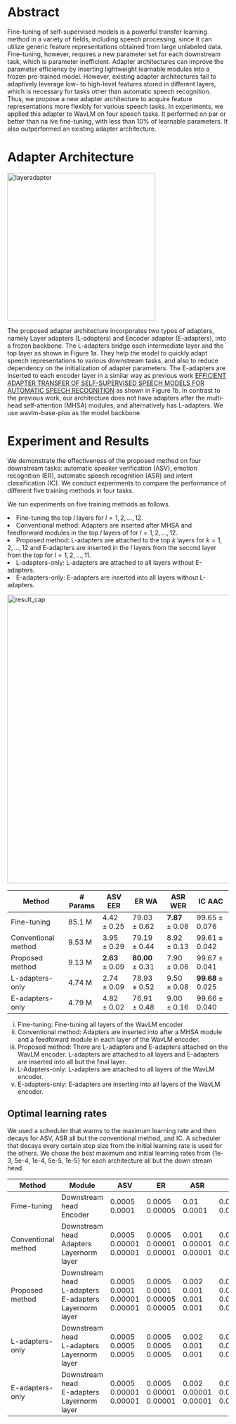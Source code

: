 # Abstract
Fine-tuning of self-supervised models is a powerful transfer learning method in a variety of fields, including speech processing, since it can utilize generic feature representations obtained from large unlabeled data. Fine-tuning, however, requires a new parameter set for each downstream task, which is parameter inefficient. Adapter architectures can improve the parameter efficiency by inserting lightweight learnable modules into a frozen pre-trained model. However, existing adapter architectures fail to adaptively leverage low- to high-level features stored in different layers, which is necessary for tasks other than automatic speech recognition. Thus, we propose a new adapter architecture to acquire feature representations more flexibly for various speech tasks. In experiments, we applied this adapter to WavLM on four speech tasks. It performed on par or better than na ̈ıve fine-tuning, with less than 10% of learnable parameters. It also outperformed an existing adapter architecture.

# Adapter Architecture
<img width="337" alt="layeradapter" src="https://user-images.githubusercontent.com/48460458/189790212-b1863b1a-c985-4e1f-86a4-363cd9f31ffc.png">
<!-- ![layeradapter5](https://user-images.githubusercontent.com/48460458/189691649-a3fd4264-3de6-4e61-abe5-3c60a67b07ac.png) -->

The proposed adapter architecture incorporates two types of adapters, namely Layer adapters (L-adapters) and Encoder adapter (E-adapters), into a frozen backbone. The L-adapters bridge each intermediate layer and the top layer as shown in Figure 1a. They help the model to quickly adapt speech representations to various downstream tasks, and also to reduce dependency on the initialization of adapter parameters. The E-adapters are inserted to each encoder layer in a similar way as previous work [EFFICIENT ADAPTER TRANSFER OF SELF-SUPERVISED SPEECH MODELS FOR AUTOMATIC SPEECH RECOGNITION](https://arxiv.org/pdf/2202.03218.pdf) as shown in Figure 1b. In contrast to the previous work, our architecture does not have adapters after the multi-head self-attention (MHSA) modules, and alternatively has L-adapters.
We use wavlm-base-plus as the model backbone.

# Experiment and Results
<!-- ![result](https://user-images.githubusercontent.com/48460458/189800739-e711e953-9095-45d6-bdec-f509581965bb.png) -->

We demonstrate the effectiveness of the proposed method on
four downstream tasks: automatic speaker verification (ASV), emotion recognition (ER), automatic speech recognition (ASR) and intent classification (IC). 
We conduct experiments to compare the performance of different five training methods in four tasks.

We run experiments on five training methods as follows.
    <li> Fine-tuning the top $l$ layers for $l = 1, 2, \dots ,12$. 
    <li> Conventional method: Adapters are inserted after MHSA and feedforward modules in the top $l$ layers of for $l = 1, 2, \dots , 12$.
    <li> Proposed method: L-adapters are attached to the top $k$ layers for $k = 1, 2, \dots , 12$ and E-adapters are inserted in the $l$ layers from the second layer from the top for $l = 1, 2, \dots, 11$.
    <li> L-adapters-only: L-adapters are attached to all layers without E-adapters.
    <li> E-adapters-only: E-adapters are inserted into all layers without L-adapters.

<img width="657" alt="result_cap" src="https://user-images.githubusercontent.com/48460458/189802186-482752a1-ad28-4482-bd6d-8ae11e582a8c.png">






| Method              | # Params | ASV EER                                 | ER WA                                     | ASR WER                      | IC AAC                        | 
| ------------------- | -------- | --------------------------------------- | ----------------------------------------- | ---------------------------- | ----------------------------- | 
| Fine-tuning         | 85.1 M   | $4.42\pm 0.25$                          | $79.03 \pm 0.62$                          | $\boldsymbol{7.87} \pm 0.08$ | $99.65 \pm 0.076$             | 
| Conventional method | 9.53 M   | $3.95 \pm0.29$                          | $79.19 \pm 0.44$                          | $8.92 \pm 0.13$              | $99.61 \pm 0.042$             | 
| Proposed method     | 9.13 M   | $\boldsymbol{2.63}\pm 0.09$ | $\boldsymbol{80.00} \pm 0.31$ | $7.90 \pm 0.06$              | $99.67 \pm 0.041$             | 
| L-adapters-only     | 4.74 M   | $2.74\pm 0.09$                          | $78.93 \pm 0.52$                          | $9.50 \pm 0.08$              | $\boldsymbol{99.68}\pm 0.025$ | 
| E-adapters-only     | 4.79 M   | $4.82\pm 0.02$                          | $76.91 \pm 0.48$                          | $9.00 \pm 0.16$              | $99.66 \pm 0.040$             | 

<ol type=i>
    <li>Fine-tuning: Fine-tuning all layers of the WavLM encoder
    <li>Conventional method: Adapters are inserted into after a MHSA module and a feedfoward module in each layer of the WavLM encoder.
    <li>Proposed method: There are L-adapters and E-adapters attached on the WavLM encoder. L-adapters are attached to all layers and E-adapters are inserted into all but the final layer.
    <li> L-Adapters-only: L-adapters are attached to all layers of the WavLM encoder.
    <li> E-adapters-only: E-adapters are inserting into all layers of the WavLM encoder.
</ol>

## Optimal learning rates
We used a scheduler that warms to the maximum
learning rate and then decays for ASV, ASR all but the
conventional method, and IC. A scheduler that decays every
certain step size from the initial learning rate is used for the
others. We chose the best maximum and initial learning rates
from {1e-3, 5e-4, 1e-4, 5e-5, 1e-5} for each architecture all but the down stream head.


| Method              | Module                                                         | ASV                                    | ER                                     | ASR                              | IC                                      | 
| ------------------- | -------------------------------------------------------------- | -------------------------------------- | -------------------------------------- | -------------------------------- | --------------------------------------- | 
| Fime-tuning         | Downstream head <br>Encoder                                    | 0.0005<br>0.0001                       | 0.0005<br>0.00005                      | 0.01<br>0.0001                   | 0.0005<br>0.0001                        | 
| Conventional method | Downstream head<br>Adapters<br>Layernorm layer                 | 0.0005<br>0.00001<br>0.00001           | 0.0005<br>0.00001<br>0.00001           | 0.001<br>0.00001<br>0.00001      | 0.0005<br>0.00001<br>0.00001            | 
| Proposed method     | Downstream head<br>L-adapters<br>E-adapters<br>Layernorm layer | 0.0005<br>0.0001<br>0.00001<br>0.00001 | 0.0005<br>0.0001<br>0.00005<br>0.00005 | 0.002<br>0.001<br>0.001<br>0.001 | 0.0005<br>0.00001<br>0.00001<br>0.00001 | 
| L-adapters-only     | Downstream head<br>L-adapters<br>Layernorm layer               | 0.0005<br>0.0005<br>0.0005             | 0.0005<br>0.0005<br>0.0005             | 0.002<br>0.001<br>0.001          | 0.0005<br>0.0001<br>0.0001              | 
| E-adapters-only     | Downstream head<br>E-adapters<br>Layernorm layer               | 0.0005<br>0.00001<br>0.00001           | 0.0005<br>0.00001<br>0.00001           | 0.002<br>0.00001<br>0.00001      | 0.0005<br>0.00001<br>0.00001            | 
